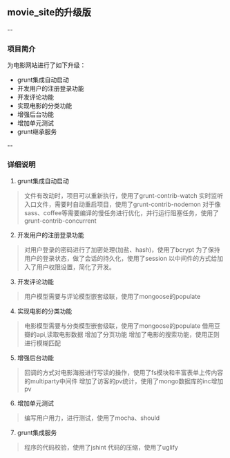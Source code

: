 ## movie_site的升级版
--
### 项目简介
为电影网站进行了如下升级：

 - grunt集成自动启动
 - 开发用户的注册登录功能
 - 开发评论功能
 - 实现电影的分类功能
 - 增强后台功能
 - 增加单元测试
 - grunt继承服务

--
### 详细说明

 1. grunt集成自动启动
>文件有改动时，项目可以重新执行，使用了grunt-contrib-watch
>实时监听入口文件，需要时自动重启项目，使用了grunt-contrib-nodemon
>对于像sass、coffee等需要编译的慢任务进行优化，并行运行阻塞任务，使用了grunt-contrib-concurrent

 2. 开发用户的注册登录功能
>对用户登录的密码进行了加密处理(加盐、hash)，使用了bcrypt 为了保持用户的登录状态，做了会话的持久化，使用了session
>以中间件的方式给加入了用户权限设置，简化了开发。

 3. 开发评论功能
>用户模型需要与评论模型嵌套级联，使用了mongoose的populate

 4. 实现电影的分类功能
>电影模型需要与分类模型嵌套级联，使用了mongoose的populate
>借用豆瓣的api,读取电影数据
>增加了分页功能
>增加了电影的搜索功能，使用正则进行模糊匹配

 5. 增强后台功能
>回调的方式对电影海报进行写读的操作，使用了fs模块和丰富表单上传内容的multiparty中间件
>增加了访客的pv统计，使用了mongo数据库的inc增加pv

 6. 增加单元测试
>编写用户用力，进行测试，使用了mocha、should

 7. grunt集成服务
>程序的代码校验，使用了jshint
>代码的压缩，使用了uglify